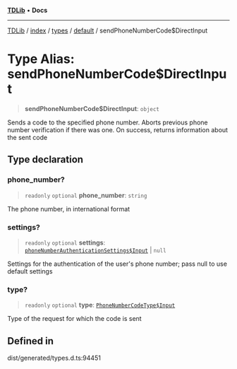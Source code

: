 [**TDLib**](../../../../../../README.md) • **Docs**

***

[TDLib](../../../../../../modules.md) / [index](../../../../../README.md) / [types](../../../README.md) / [default](../README.md) / sendPhoneNumberCode$DirectInput

# Type Alias: sendPhoneNumberCode$DirectInput

> **sendPhoneNumberCode$DirectInput**: `object`

Sends a code to the specified phone number. Aborts previous phone number verification if there was one. On success, returns information about the sent code

## Type declaration

### phone\_number?

> `readonly` `optional` **phone\_number**: `string`

The phone number, in international format

### settings?

> `readonly` `optional` **settings**: [`phoneNumberAuthenticationSettings$Input`](phoneNumberAuthenticationSettings$Input-1.md) \| `null`

Settings for the authentication of the user's phone number; pass null to use default settings

### type?

> `readonly` `optional` **type**: [`PhoneNumberCodeType$Input`](PhoneNumberCodeType$Input.md)

Type of the request for which the code is sent

## Defined in

dist/generated/types.d.ts:94451
